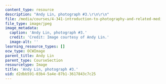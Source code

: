 ```yaml
---
content_type: resource
description: "Andy Lin, photograph #3.\r\n\r\n"
file: /media/courses/4-341-introduction-to-photography-and-related-media-fall-2007/d2dbb59103b45a4e87b13617843c7c25_lin3.jpg
file_type: image/jpeg
image_metadata:
  caption: 'Andy Lin, photograph #3.'
  credit: 'Credit: Image courtesy of Andy Lin.'
  image-alt: ''
learning_resource_types: []
ocw_type: OCWImage
parent_title: Andy Lin
parent_type: CourseSection
resourcetype: Image
title: 'Andy Lin, photograph #3.'
uid: d2dbb591-03b4-5a4e-87b1-3617843c7c25
---
```

